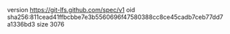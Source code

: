 version https://git-lfs.github.com/spec/v1
oid sha256:811cead41ffbcbbe7e3b5560696f47580388cc8ce45cadb7ceb77dd7a1336bd3
size 3076
